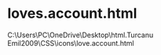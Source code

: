 # loves.account.html
C:\Users\PC\OneDrive\Desktop\html.Turcanu Emil2009\СSS\icons\love.account.html

